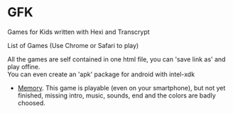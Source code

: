 # GFK  

Games for Kids written with Hexi and Transcrypt  

List of Games (Use Chrome or Safari to play)  

All the games are self contained in one html file, you can 'save link as' and play offine.  
You can even create an 'apk' package for android with intel-xdk

* [Memory](https://rawgit.com/artyprog/GFK/master/halloffame/memory.html). This game is playable (even on your smartphone), but not yet finished, missing intro, music, sounds, end and the colors are badly choosed.  





